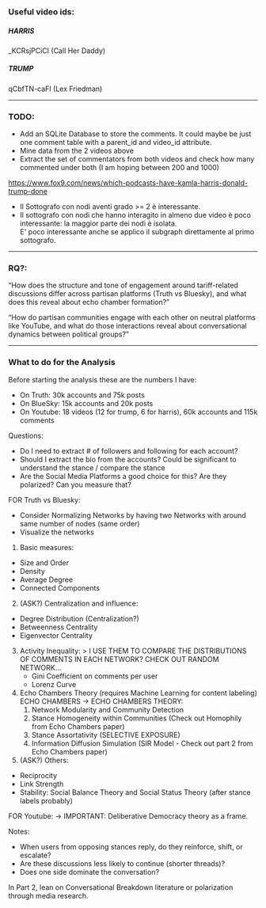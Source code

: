 ### Useful video ids:

##### HARRIS
_KCRsjPCiCI (Call Her Daddy)

##### TRUMP
qCbfTN-caFI (Lex Friedman)

---

### TODO:
* Add an SQLite Database to store the comments. It could maybe be just one comment table with a parent_id and video_id attribute.
* Mine data from the 2 videos above
* Extract the set of commentators from both videos and check how many commented under both (I am hoping between 200 and 1000)


https://www.fox9.com/news/which-podcasts-have-kamla-harris-donald-trump-done

* Il Sottografo con nodi aventi grado >= 2 è interessante.
* Il sottografo con nodi che hanno interagito in almeno due video è poco interessante: la maggior parte dei nodi è isolata.   
  E' poco interessante anche se applico il subgraph direttamente al primo sottografo.

------------------------

### RQ?:

“How does the structure and tone of engagement around tariff-related discussions differ across partisan platforms 
(Truth vs Bluesky), and what does this reveal about echo chamber formation?”

“How do partisan communities engage with each other on neutral platforms like YouTube, and what 
do those interactions reveal about conversational dynamics between political groups?”

------------------------

### What to do for the Analysis

Before starting the analysis these are the numbers I have:
- On Truth: 30k accounts and 75k posts
- On BlueSky: 15k accounts and 20k posts
- On Youtube: 18 videos (12 for trump, 6 for harris), 60k accounts and 115k comments

Questions: 
- Do I need to extract # of followers and following for each account?
- Should I extract the bio from the accounts? Could be significant to understand the stance / compare the stance
- Are the Social Media Platforms a good choice for this? Are they polarized? Can you measure that?


FOR Truth vs Bluesky:

- Consider Normalizing Networks by having two Networks with around same number of nodes (same order)
- Visualize the networks
1. Basic measures:
  - Size and Order
  - Density
  - Average Degree
  - Connected Components
2. (ASK?) Centralization and influence:
  - Degree Distribution (Centralization?)
  - Betweenness Centrality
  - Eigenvector Centrality
3. Activity Inequality: > I USE THEM TO COMPARE THE DISTRIBUTIONS OF COMMENTS IN EACH NETWORK?
  CHECK OUT RANDOM NETWORK...
    - Gini Coefficient on comments per user
    - Lorenz Curve
4. Echo Chambers Theory (requires Machine Learning for content labeling)
ECHO CHAMBERS -> ECHO CHAMBERS THEORY:
   1. Network Modularity and Community Detection
   2. Stance Homogeneity within Communities (Check out Homophily from Echo Chambers paper)
   3. Stance Assortativity (SELECTIVE EXPOSURE)
   4. Information Diffusion Simulation (SIR Model - Check out part 2 from Echo Chambers paper)
5. (ASK?) Others:
  - Reciprocity
  - Link Strength
  - Stability: Social Balance Theory and Social Status Theory (after stance labels probably)


FOR Youtube:
-> IMPORTANT: Deliberative Democracy theory as a frame.

Notes:
- When users from opposing stances reply, do they reinforce, shift, or escalate?
- Are these discussions less likely to continue (shorter threads)?
- Does one side dominate the conversation?


In Part 2, lean on Conversational Breakdown literature or polarization through media research.

